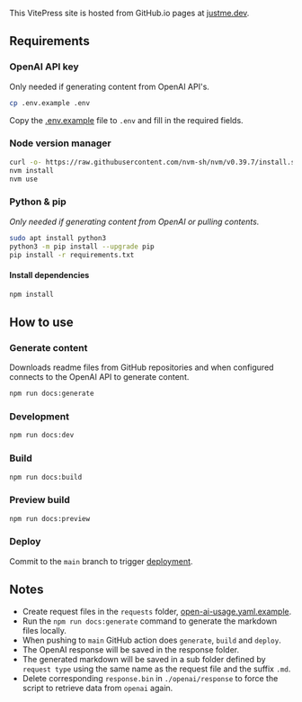 This VitePress site is hosted from GitHub.io pages at [justme.dev](https://justme.dev).

## Requirements

### OpenAI API key

Only needed if generating content from OpenAI API's.

```bash
cp .env.example .env
```

Copy the [.env.example](https://github.com/jonnyhoeven/justme.dev/blob/main/.env.example) file to `.env` and fill in the
required fields.

### Node version manager

```bash
curl -o- https://raw.githubusercontent.com/nvm-sh/nvm/v0.39.7/install.sh | bash
nvm install
nvm use
```

### Python & pip

*Only needed if generating content from OpenAI or pulling contents.*

```bash
sudo apt install python3
python3 -m pip install --upgrade pip
pip install -r requirements.txt
```

#### Install dependencies

```bash
npm install
```

## How to use

### Generate content

Downloads readme files from GitHub repositories and when configured connects to the OpenAI API to generate content.

```bash
npm run docs:generate
```

### Development

```bash
npm run docs:dev
```

### Build

```bash
npm run docs:build
```

### Preview build

```bash
npm run docs:preview
```

### Deploy

Commit to the `main` branch to
trigger [deployment](https://github.com/jonnyhoeven/justme.dev/actions/workflows/deploy.yml).

## Notes

- Create request files in the `requests` folder,
  [open-ai-usage.yaml.example](https://github.com/jonnyhoeven/justme.dev/blob/main/openai/request/open-ai-usage.yaml.example).
- Run the `npm run docs:generate` command to generate the markdown files locally.
- When pushing to `main` GitHub action does `generate`, `build` and `deploy`.
- The OpenAI response will be saved in the response folder.
- The generated markdown will be saved in a sub folder defined by `request type` using the same name as the request file
  and the suffix `.md`.
- Delete corresponding `response.bin` in `./openai/response` to force the script to retrieve data from `openai`
  again.
